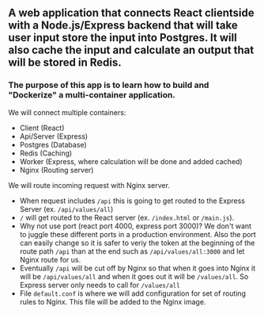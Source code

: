 ## A web application that connects React clientside with a Node.js/Express backend that will take user input store the input into Postgres. It will also cache the input and calculate an output that will be stored in Redis.

### The purpose of this app is to learn how to build and "Dockerize" a multi-container application.

We will connect multiple containers:
- Client (React)
- Api/Server (Express)
- Postgres (Database)
- Redis (Caching)
- Worker (Express, where calculation will be done and added cached)
- Nginx (Routing server)

We will route incoming request with Nginx server. 
- When request includes `/api` this is going to get routed to the Express Server (ex. `/api/values/all`)
- `/` will get routed to the React server (ex. `/index.html` or `/main.js`).
- Why not use port (react port 4000, express port 3000)? We don't want to juggle these different ports in a production environment. Also the port can easily change so it is safer to veriy the token at the beginning of the route path `/api` than at the end such as `/api/values/all:3000` and let Nginx route for us.
- Eventually `/api` will be cut off by Nginx so that when it goes into Nginx it will be `/api/values/all` and when it goes out it will be `/values/all`. So Express server only needs to call for `/values/all`
- File `default.conf` is where we will add configuration for set of routing rules to Nginx. This file will be added to the Nginx image. 